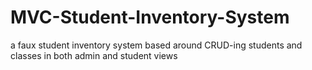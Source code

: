 # MVC-Student-Inventory-System
a faux student inventory system based around CRUD-ing students and classes in both admin and student views
